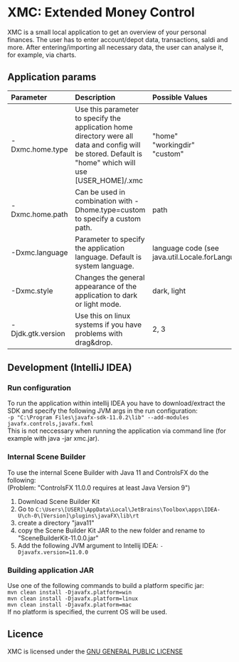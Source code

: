# XMC: Extended Money Control
XMC is a small local application to get an overview of your personal finances. The user has to enter account/depot data, transactions, saldi and more. After entering/importing all necessary data, the user can analyse it, for example, via charts.

## Application params
| Parameter            | Description                                                                                                                                                   | Possible Values                                     | Example                                                                    |
| :------------------- | :------------------------------------------------------------------------------------------------------------------------------------------------------------ |:----------------------------------------------------| :--------------------------------------------------------------------------|
| -Dxmc.home.type      | Use this parameter to specify the application home directory were all data and config will be stored. Default is "home" which will use [USER_HOME]/.xmc       | "home"<br/>"workingdir"<br/>"custom"                | -Dxmc.home.type=workingdir                                                 |
| -Dxmc.home.path      | Can be used in combination with -Dhome.type=custom to specify a custom path.                                                                                  | path                                                | -Dhome.path="/home/user/mypath"<br/>-Dxmc.home.path="C:\\MyData\\XMC"      |
| -Dxmc.language       | Parameter to specify the application language. Default is system language.                                                                                    | language code (see java.util.Locale.forLanguageTag) | -Dxmc.language=de                                                          |
| -Dxmc.style          | Changes the general appearance of the application to dark or light mode.                                                                                      | dark, light                                         | -Dxmc.style=dark                                                           |
| -Djdk.gtk.version    | Use this on linux systems if you have problems with drag&drop.                                                                                                 | 2, 3                                                | -Djdk.gtk.version=2                                                        |

## Development (IntelliJ IDEA)
### Run configuration
To run the application within intellij IDEA you have to download/extract the SDK and specify the following JVM args in the run configuration:  
``-p "C:\Program Files\javafx-sdk-11.0.2\lib" --add-modules javafx.controls,javafx.fxml``  
This is not neccessary when running the application via command line (for example with java -jar xmc.jar).

### Internal Scene Builder
To use the internal Scene Builder with Java 11 and ControlsFX do the following:  
(Problem: "ControlsFX 11.0.0 requires at least Java Version 9")
1. Download Scene Builder Kit
2. Go to ``C:\Users\[USER]\AppData\Local\JetBrains\Toolbox\apps\IDEA-U\ch-0\[Version]\plugins\javaFX\lib\rt``
3. create a directory "java11"
4. copy the Scene Builder Kit JAR to the new folder and rename to "SceneBuilderKit-11.0.0.jar"
5. Add the following JVM argument to Intellij IDEA: ``-Djavafx.version=11.0.0``

### Building application JAR
Use one of the following commands to build a platform specific jar:  
``mvn clean install -Djavafx.platform=win``  
``mvn clean install -Djavafx.platform=linux``  
``mvn clean install -Djavafx.platform=mac``  
If no platform is specified, the current OS will be used.

## Licence
XMC is licensed under the [GNU GENERAL PUBLIC LICENSE](https://github.com/MatWein/XMC/blob/master/COPYING)